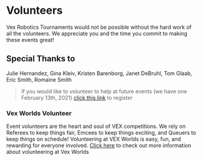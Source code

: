 # Volunteers

Vex Robotics Tournaments would not be possible without the hard work of all the volunteers.  We appreciate you and the time you commit to making these events great!

## Special Thanks to

Julie Hernandez,  Gina Kleiv,  Kristen Barenborg,  Janet DeBruhl,  Tom Glaab,  Eric Smith,  Romaine Smith

> If you would like to volunteer to help at future events (we have one February 13th, 2021) [click this link](https://www.signupgenius.com/go/8050C45AAAB29AAFE3-thevrc1) to register

### Vex Worlds Volunteer

Event volunteers are the heart and soul of VEX competitions. We rely on Referees to keep things fair, Emcees to keep things exciting, and Queuers to keep things on schedule! Volunteering at VEX Worlds is easy, fun, and rewarding for everyone involved.
[Click here](https://www.roboticseducation.org/vex-worlds-volunteers/) to check out more information about volunteering at Vex Worlds
